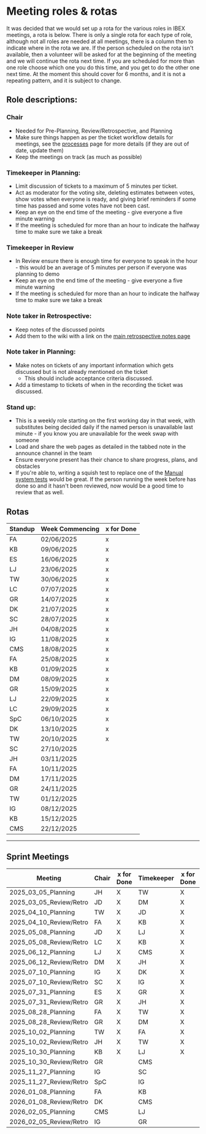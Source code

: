 # Meeting roles & rotas

It was decided that we would set up a rota for the various roles in IBEX meetings, a rota is below. There is only a single rota for each type of role, although not all roles are needed at all meetings, there is a column then to indicate where in the rota we are. If the person scheduled on the rota isn't available, then a volunteer will be asked for at the beginning of the meeting and we will continue the rota next time. If you are scheduled for more than one role choose which one you do this time, and you get to do the other one next time. At the moment this should cover for 6 months, and it is not a repeating pattern, and it is subject to change.

## Role descriptions:
### Chair 
* Needed for Pre-Planning, Review/Retrospective, and Planning
* Make sure things happen as per the ticket workflow details for meetings, see the [processes](/Processes) page for more details (if they are out of date, update them)
* Keep the meetings on track (as much as possible)

### Timekeeper in Planning:
* Limit discussion of tickets to a maximum of 5 minutes per ticket.
* Act as moderator for the voting site, deleting estimates between votes, show votes when everyone is ready, and giving brief reminders if some time has passed and some votes have not been cast.
* Keep an eye on the end time of the meeting - give everyone a five minute warning
* If the meeting is scheduled for more than an hour to indicate the halfway time to make sure we take a break

### Timekeeper in Review
* In Review ensure there is enough time for everyone to speak in the hour - this would be an average of 5 minutes per person if everyone was planning to demo
* Keep an eye on the end time of the meeting - give everyone a five minute warning
* If the meeting is scheduled for more than an hour to indicate the halfway time to make sure we take a break

### Note taker in Retrospective:
* Keep notes of the discussed points
* Add them to the wiki with a link on the [main retrospective notes page](../Retrospective-Notes)

### Note taker in Planning:
* Make notes on tickets of any important information which gets discussed but is not already mentioned on the ticket
  * This should include acceptance criteria discussed.
* Add a timestamp to tickets of when in the recording the ticket was discussed.

### Stand up:
* This is a weekly role starting on the first working day in that week, with substitutes being decided daily if the named person is unavailable last minute - if you know you are unavailable for the week swap with someone
* Load and share the web pages as detailed in the tabbed note in the announce channel in the team
* Ensure everyone present has their chance to share progress, plans, and obstacles
* If you're able to, writing a squish test to replace one of the [Manual system tests](/deployment/Manual-System-Tests) would be great. If the person running the week before has done so and it hasn't been reviewed, now would be a good time to review that as well. 

## Rotas

  | Standup | Week Commencing | x for Done |
 |--- | --- | --- |
 |FA | 02/06/2025 |x |
 |KB | 09/06/2025 |x |
 |ES | 16/06/2025 |x |
 |LJ | 23/06/2025 |x |
 |TW | 30/06/2025 |x |
 |LC | 07/07/2025 |x |
 |GR | 14/07/2025 |x |
 |DK | 21/07/2025 |x |
 |SC | 28/07/2025 |x |
 |JH | 04/08/2025 |x |
 |IG | 11/08/2025 |x |
 |CMS | 18/08/2025 |x |
 |FA | 25/08/2025 |x |
 |KB | 01/09/2025 |x |
 |DM | 08/09/2025 |x |
 |GR | 15/09/2025 |x |
 |LJ | 22/09/2025 |x |
 |LC | 29/09/2025 |x |
 |SpC | 06/10/2025 |x |
 |DK | 13/10/2025 |x |
 |TW | 20/10/2025 |x |
 |SC | 27/10/2025 | |
 |JH | 03/11/2025 | |
 |FA | 10/11/2025 | |
 |DM | 17/11/2025 | |
 |GR | 24/11/2025 | |
 |TW | 01/12/2025 | |
 |IG | 08/12/2025 | |
 |KB | 15/12/2025 | |
 |CMS | 22/12/2025 | |






***

## Sprint Meetings

| Meeting| Chair | x for Done | Timekeeper | x for Done | Note taker | x for Done |
| ---| --- | --- | ---| --- | --- | --- |
| 2025_03_05_Planning| JH | X | TW| X | IG| X |
| 2025_03_05_Review/Retro| JD | X | DM| X | SC| X |
| 2025_04_10_Planning| TW | X | JD| X | DM| X |
| 2025_04_10_Review/Retro| FA | X | KB| X | DK| X |
| 2025_05_08_Planning| JD | X | LJ| X | GR| X |
| 2025_05_08_Review/Retro| LC | X | KB| X | GR| X |
| 2025_06_12_Planning| LJ | X | CMS| X | ES| X |
| 2025_06_12_Review/Retro| DM | X | JH| X | SC| X |
| 2025_07_10_Planning| IG | X | DK| X | TW| X |
| 2025_07_10_Review/Retro| SC | X | IG| X | LJ| X |
| 2025_07_31_Planning| ES | X | GR| X | DM| X |
| 2025_07_31_Review/Retro| GR | X | JH| X | SC| X |
| 2025_08_28_Planning| FA | X | TW| X | LC| X |
| 2025_08_28_Review/Retro| GR | X | DM| X | LJ| X |
| 2025_10_02_Planning| TW | X | FA| X | IG| X |
| 2025_10_02_Review/Retro| JH | X | TW| X | KB| X |
| 2025_10_30_Planning| KB | X | LJ| X | FA| X |
| 2025_10_30_Review/Retro| GR |  | CMS|  | SpC|  |
| 2025_11_27_Planning| IG |  | SC|  | LJ|  |
| 2025_11_27_Review/Retro| SpC |  | IG|  | DK|  |
| 2026_01_08_Planning| FA |  | KB|  | SC|  |
| 2026_01_08_Review/Retro| DK |  | CMS|  | DM|  |
| 2026_02_05_Planning| CMS |  | LJ|  | JH|  |
| 2026_02_05_Review/Retro| IG |  | GR|  | DK|  |











